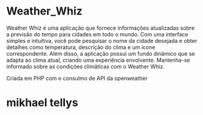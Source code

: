 # Weather_Whiz
Weather Whiz é uma aplicação que fornece informações atualizadas sobre a previsão do tempo para cidades em todo o mundo. Com uma interface simples e intuitiva, você pode pesquisar o nome da cidade desejada e obter detalhes como temperatura, descrição do clima e um ícone correspondente. Além disso, a aplicação possui um fundo dinâmico que se adapta ao clima atual, criando uma experiência envolvente. Mantenha-se informado sobre as condições climáticas com o Weather Whiz.

Criada em PHP com o consulmo de API da openweather

# mikhael tellys

